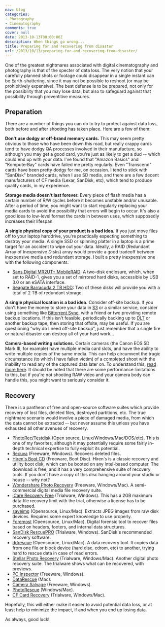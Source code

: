 ```yaml
---
nav: blog
categories:
- Photography
- Cinematography
comments: true
cover: null
date: 2013-10-13T00:00:00Z
description: When things go wrong...
title: Preparing for and recovering from disaster
url: /2013/10/13/preparing-for-and-recovering-from-disaster/
---
```


One of the greatest nightmares associated with digital cinematography and
photography is that of the specter of data loss. The very notion that your
carefully planned shots or footage could disappear in a single instant can
be Earth-shattering, since it may not be possible to reshoot (or may be
prohibitively expensive). The best defense is to be prepared, not only for
the possibility that you may lose data, but also to safeguard against that
possibility through preventitive measures.

## Preparation

There are a number of things you can do to try to protect against data loss,
both before and after shooting has taken place. Here are a few of them:

**Don't use dodgy or off-brand memory cards.** This may seem pretty obvious
to those who have been down this road, but really crappy cards tend to have
dodgy QA processes involved in their manufacture, so although you may get a
good card, you're just as likely to get a dud -- which could end up with your
data. I've found that "Amazon Basics" and "KomputerBay" cards have failed me
pretty regularly. Even "Transcend" cards have been pretty dodgy for me, on
occasion. I tend to stick with "SanDisk" branded cards, when I use SD media,
and there are a few decent manufacturers of CF media (Lexar, SanDisk, etc),
which tend to produce quality cards, in my experience.

**Storage media doesn't last forever.** Every piece of flash media has a
certain number of R/W cycles before it becomes unstable and/or unusable.
After a period of time, you might want to start regularly replacing your
media cards to avoid the possibility that errors will begin to occur. It's
also a good idea to low-level format the cards in between uses, which
supposedly increases their lifespan.

**A single physical copy of your product is a bad idea.** If you just move
files off to your laptop harddrive, you're practically expecting something
to destroy your media. A single SSD or spinning platter in a laptop is a
prime target for an accident to wipe out your data. Ideally, a RAID
(*R*edundant *A*rray of *I*nexpensive *D*isks) array would provide a
good tradeoff between inexpensive media and redundant storage. I built a
pretty inexpensive one with the following components:

 * [Sans Digital MR2UT+ MobileRAID](http://amzn.to/19EmtYA): A two-disk
   enclosure, which, when set to RAID-1, gives you a set of mirrored
   hard disks, accessible by USB 3.0 or an eSATA interface.
 * [Seagate Barracuda 2 TB HDD](http://amzn.to/19IlAdp): Two of these
   disks will provide you with a total of 2 TB of redundant storage.

**A single physical location is a bad idea.** Consider off-site backup. If
you don't have the money to store your data in [S3](http://aws.amazon.com/s3/)
or a similar service, consider using something like
[Bittorrent Sync](http://labs.bittorrent.com/experiments/sync.html), with a
friend or two providing remote backup locations. If this isn't feasible,
periodically backing up to [DLT](http://en.wikipedia.org/wiki/Digital_Linear_Tape)
or another backup tape, then storing that offsite, may be useful. If you
are questioning "why do I need off-site backup", just remember that a single
fire or natural disaster can destroy all of your hard work...

**Camera-based writing solutions.** Certain cameras (the Canon EOS 5D
Mark III, for example) have multiple media card slots, and have the ability
to write multiple copies of the same media. This can help circumvent the
tragic circumstance (to which I have fallen victim) of a completed shoot
with the inability to read any of the captured data later on. To understand
this, [read more here](http://protogtech.com/cameras/canon-5d-mark-iii-record-separately-vs-record-to-multiple-performance-comparison/).
It should be noted that there are some performance limitations to this,
but if you're not shooting RAW video and your camera body can handle this,
you might want to seriously consider it.

## Recovery

There is a pantheon of free and open-source software suites which provide
recovery of lost files, deleted files, destroyed partitions, etc. The true
nightmare scenario would involve a piece of damaged media, from which the
data cannot be extracted -- but never assume this unless you have exhausted
all other avenues of recovery.

 * [PhotoRec/Testdisk](http://www.cgsecurity.org/wiki/PhotoRec) (Open source,
   Linux/Windows/Mac/DOS/etc). This is one of my favorites, although it
   may potentially require some fairly in-depth technical expertise to
   fully exploit its potential.
 * [Recuva](http://www.piriform.com/recuva) (Freeware, Windows). Recovers
   deleted files.
 * [Hiren's Boot CD](http://www.hirensbootcd.org) (Freeware, Boot Disc).
   Hiren's is a classic recovery and utility boot disk, which can be
   booted on any Intel-based computer. The download is free, and it has
   a very comprehensive suite of recovery tools. If you don't have a copy
   of this disc hanging around your studio or house -- why not?
 * [Wondershare Photo Recovery](http://www.wondershare.com/disk-utility/cr2-photo-recovery.html) (Freeware, Windows/Mac).
   A semi-commercial digital media file recovery suite.
 * [iCare Recovery Free](http://www.icare-recovery.com/free/camera-raw-photo-recovery-free.html) (Trialware, Windows).
   This has a 2GB maximum data file recovery limit with the trial, otherwise
   a license has to be purchased.
 * [saveimg](https://homes.cs.washington.edu/~oskin/saveimg.html) (Opensource, Linux/Mac).
   Extracts JPEG images from raw disk devices. Requires some expert
   knowledge to use properly.
 * [Foremost](http://foremost.sourceforge.net/) (Opensource, Linux/Mac).
   Digital forensic tool to recover files based on headers, footers, and
   internal data structures.
 * [SanDisk RescuePRO](http://www.lc-tech.com/pc/sandisk-rescuepro-and-rescuepro-deluxe/) (Trialware, Windows).
   SanDisk's recommended recovery software.
 * [ddrescue](http://www.gnu.org/software/ddrescue/ddrescue.html) (Opensource, Linux/Mac).
   A data recovery tool. It copies data from one file or block device
   (hard disc, cdrom, etc) to another, trying hard to rescue data in case
   of read errors.
 * [Stellar Photo Recovery](http://www.stellarphotorecoverysoftware.com/camera-recovery/) (Trialware, Windows/Mac).
   Another digital photo recovery suite. The trialware shows what can be
   recovered, with previews.
 * [PC Inspector](http://www.pcinspector.de/default.htm?language=1) (Freeware, Windows).
 * [DataRescue](http://www.prosofteng.com/products/data_rescue.php) (Mac).
 * [Camera Salvage](http://subrosasoft.com/OSXSoftware/index.php?main_page=product_info&cPath=1&products_id=3) (Freeware, Windows).
 * [PhotoRescue](http://datarescue.com/) (Windows/Mac).
 * [CF Card Recovery](http://www.cfcardrecovery.com/) (Trialware, Windows/Mac).

Hopefully, this will either make it easier to avoid potential data loss, or
at least help to minimize the impact, if and when you end up losing data.

As always, good luck!

